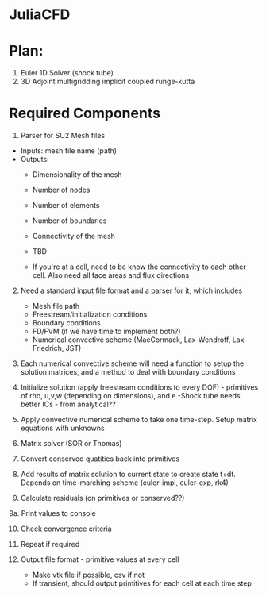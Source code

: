 # JuliaCFD

# Plan:
1. Euler 1D Solver (shock tube)
2. 3D Adjoint multigridding implicit coupled runge-kutta


# Required Components

1. Parser for SU2 Mesh files
 - Inputs: mesh file name (path)
 - Outputs: 
	- Dimensionality of the mesh
	- Number of nodes
	- Number of elements
	- Number of boundaries
	- Connectivity of the mesh
	- TBD

	- If you're at a cell, need to be know the connectivity to each other cell. Also need all face areas and flux directions

2. Need a standard input file format and a parser for it, which includes
	- Mesh file path
	- Freestream/initialization conditions
	- Boundary conditions
	- FD/FVM (if we have time to implement both?)
	- Numerical convective scheme (MacCormack, Lax-Wendroff, Lax-Friedrich, JST) 

3. Each numerical convective scheme will need a function to setup the solution matrices, and a method to deal with boundary conditions

4. Initialize solution (apply freestream conditions to every DOF) - primitives of rho, u,v,w (depending on dimensions), and e
	-Shock tube needs better ICs - from analytical??

5. Apply convective numerical scheme to take one time-step. Setup matrix equations with unknowns

6. Matrix solver (SOR or Thomas)

7. Convert conserved quatities back into primitives

8. Add results of matrix solution to current state to create state t+dt. Depends on time-marching scheme (euler-impl, euler-exp, rk4)

9. Calculate residuals (on primitives or conserved??)

9a. Print values to console

10. Check convergence criteria

11. Repeat if required

12. Output file format - primitive values at every cell
	- Make vtk file if possible, csv if not
	- If transient, should output primitives for each cell at each time step

